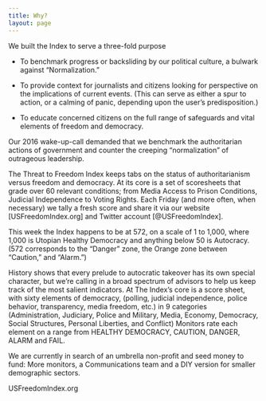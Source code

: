 ```yaml
---
title: Why?
layout: page
---
```


We built the Index to serve a three-fold purpose

-	To benchmark progress or backsliding by our political culture, a bulwark against “Normalization.”

-	To provide context for journalists and citizens looking for perspective on the implications of current events.  (This can serve as either a spur to action, or a calming of panic, depending upon the user’s predisposition.)

-	To educate concerned citizens on the full range of safeguards and vital elements of freedom and democracy.

Our 2016 wake-up-call demanded that we benchmark the authoritarian actions of government and counter the creeping “normalization” of outrageous leadership.

The Threat to Freedom Index keeps tabs on the status of authoritarianism versus freedom and democracy.  At its core is a set of scoresheets that grade over 60 relevant conditions; from Media Access to Prison Conditions, Judicial Independence to Voting Rights.  Each Friday (and more often, when necessary) we tally a fresh score and share it via our website [USFreedomIndex.org] and Twitter account [@USFreedomIndex].

This week the Index happens to be at 572, on a scale of 1 to 1,000, where 1,000 is Utopian Healthy Democracy and anything below 50 is Autocracy.  (572 corresponds to the “Danger” zone, the Orange zone between “Caution,” and “Alarm.”)

History shows that every prelude to autocratic takeover has its own special character, but we’re calling in a broad spectrum of advisors to help us keep track of the most salient indicators.  At The Index’s core is a score sheet, with sixty elements of democracy, (polling, judicial independence, police behavior, transparency, media freedom, etc.) in 9 categories (Administration, Judiciary, Police and Military, Media, Economy, Democracy, Social Structures, Personal Liberties, and Conflict)  Monitors rate each element on a range from HEALTHY DEMOCRACY, CAUTION, DANGER, ALARM and FAIL.

We are currently in search of an umbrella non-profit and seed money to fund:  More monitors, a Communications team and a DIY version for smaller demographic sectors.

USFreedomIndex.org
